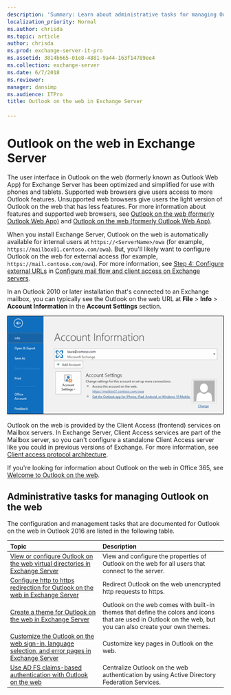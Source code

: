 ```yaml
---
description: 'Summary: Learn about administrative tasks for managing Outlook on the web (Outlook Web App) in Exchange Server 2016 or Exchange Server 2019.'
localization_priority: Normal
ms.author: chrisda
ms.topic: article
author: chrisda
ms.prod: exchange-server-it-pro
ms.assetid: 3814b665-01e8-4881-9a44-163f14789ee4
ms.collection: exchange-server
ms.date: 6/7/2018
ms.reviewer: 
manager: dansimp
ms.audience: ITPro
title: Outlook on the web in Exchange Server

---
```


# Outlook on the web in Exchange Server

The user interface in Outlook on the web (formerly known as Outlook Web App) for Exchange Server has been optimized and simplified for use with phones and tablets. Supported web browsers give users access to more Outlook features. Unsupported web browsers give users the light version of Outlook on the web that has less features. For more information about features and supported web browsers, see [Outlook on the web (formerly Outlook Web App)](../../new-features/new-features.md#OutlookAppfrom2013) and [Outlook on the web (formerly Outlook Web App)](../../new-features/new-features.md#OutlookAppfrom2010).

When you install Exchange Server, Outlook on the web is automatically available for internal users at `https://<ServerName>/owa` (for example, `https://mailbox01.contoso.com/owa`). But, you'll likely want to configure Outlook on the web for external access (for example, `https://mail.contoso.com/owa`). For more information, see [Step 4: Configure external URLs](../../plan-and-deploy/post-installation-tasks/configure-mail-flow-and-client-access.md#step-4-configure-external-urls) in [Configure mail flow and client access on Exchange servers](../../plan-and-deploy/post-installation-tasks/configure-mail-flow-and-client-access.md).

 In an Outlook 2010 or later installation that's connected to an Exchange mailbox, you can typically see the Outlook on the web URL at **File** \> **Info** \> **Account Information** in the **Account Settings** section.

![The Account Information page in Outlook 2016](../../media/1329d53d-0627-4377-8085-9eb63dcc7f97.png)

Outlook on the web is provided by the Client Access (frontend) services on Mailbox servers. In Exchange Server, Client Access services are part of the Mailbox server, so you can't configure a standalone Client Access server like you could in previous versions of Exchange. For more information, see [Client access protocol architecture](../../architecture/architecture.md#ClientAccessProtocol).

If you're looking for information about Outlook on the web in Office 365, see [Welcome to Outlook on the web](https://go.microsoft.com/fwlink/p/?LinkId=799535).

## Administrative tasks for managing Outlook on the web
<a name="Managing"> </a>

The configuration and management tasks that are documented for Outlook on the web in Outlook 2016 are listed in the following table.

|**Topic**|**Description**|
|:-----|:-----|
|[View or configure Outlook on the web virtual directories in Exchange Server](virtual-directories.md) <br/> |View and configure the properties of Outlook on the web for all users that connect to the server.  <br/> |
|[Configure http to https redirection for Outlook on the web in Exchange Server](http-to-https-redirection.md) <br/> |Redirect Outlook on the web unencrypted http requests to https.  <br/> |
|[Create a theme for Outlook on the web in Exchange Server](themes.md) <br/> |Outlook on the web comes with built-in themes that define the colors and icons that are used in Outlook on the web, but you can also create your own themes.  <br/> |
|[Customize the Outlook on the web sign-in, language selection, and error pages in Exchange Server](customize-outlook-on-the-web.md) <br/> |Customize key pages in Outlook on the web.  <br/> |
|[Use AD FS claims-based authentication with Outlook on the web](ad-fs-claims-based-auth.md) <br/> |Centralize Outlook on the web authentication by using Active Directory Federation Services.  <br/> |



